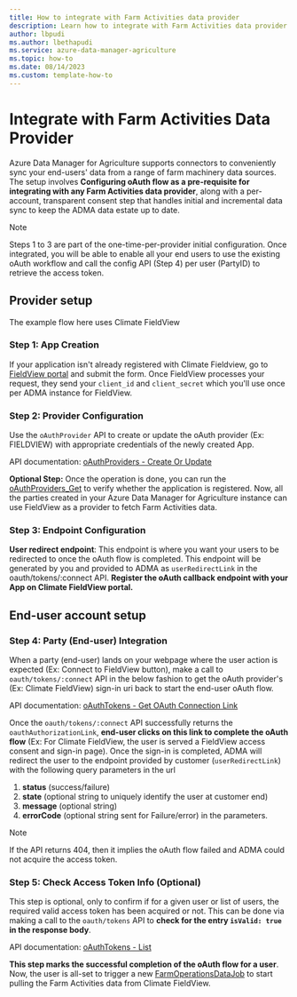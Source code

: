 ```yaml
---
title: How to integrate with Farm Activities data provider
description: Learn how to integrate with Farm Activities data provider
author: lbpudi
ms.author: lbethapudi
ms.service: azure-data-manager-agriculture
ms.topic: how-to
ms.date: 08/14/2023
ms.custom: template-how-to
---
```


# Integrate with Farm Activities Data Provider
Azure Data Manager for Agriculture supports connectors to conveniently sync your end-users' data from a range of farm machinery data sources. The setup involves **Configuring oAuth flow as a pre-requisite for integrating with any Farm Activities data provider**, along with a per-account, transparent consent step that handles initial and incremental data sync to keep the ADMA data estate up to date.

> [!NOTE]
>
> Steps 1 to 3 are part of the one-time-per-provider initial configuration. Once integrated, you will be able to enable all your end users to use the existing oAuth workflow and call the config API (Step 4) per user (PartyID) to retrieve the access token.

## Provider setup
The example flow here uses Climate FieldView
### Step 1: App Creation

If your application isn't already registered with Climate Fieldview, go to [FieldView portal](https://dev.fieldview.com/join-us/) and submit the form. Once FieldView processes your request, they send your `client_id` and `client_secret` which you'll use once per ADMA instance for FieldView.

### Step 2: Provider Configuration

Use the `oAuthProvider` API to create or update the oAuth provider (Ex: FIELDVIEW) with appropriate credentials of the newly created App.

API documentation: [oAuthProviders - Create Or Update](/rest/api/data-manager-for-agri/dataplane-version2023-07-01-preview/o-auth-providers/create-or-update)


**Optional Step:** Once the operation is done, you can run the [oAuthProviders_Get](/rest/api/data-manager-for-agri/dataplane-version2023-07-01-preview/o-auth-providers/get) to verify whether the application is registered. 
Now, all the parties created in your Azure Data Manager for Agriculture instance can use FieldView as a provider to fetch Farm Activities data.

### Step 3: Endpoint Configuration

**User redirect endpoint**: This endpoint is where you want your users to be redirected to once the oAuth flow is completed. This endpoint will be generated by you and provided to ADMA as `userRedirectLink` in the oauth/tokens/:connect API.
**Register the oAuth callback endpoint with your App on Climate FieldView portal.**
## End-user account setup
### Step 4: Party (End-user) Integration

When a party (end-user) lands on your webpage where the user action is expected (Ex: Connect to FieldView button), make a call to `oauth/tokens/:connect` API in the below fashion to get the oAuth provider's (Ex: Climate FieldView) sign-in uri back to start the end-user oAuth flow.

API documentation: [oAuthTokens - Get OAuth Connection Link](/rest/api/data-manager-for-agri/dataplane-version2023-07-01-preview/o-auth-tokens/get-o-auth-connection-link)

Once the `oauth/tokens/:connect` API successfully returns the `oauthAuthorizationLink`, **end-user clicks on this link to complete the oAuth flow** (Ex: For Climate FieldView, the user is served a FieldView access consent and sign-in page). Once the sign-in is completed, ADMA will redirect the user to the endpoint provided by customer (`userRedirectLink`) with the following query parameters in the url

1. **status** (success/failure)
2. **state** (optional string to uniquely identify the user at customer end)
3. **message** (optional string)
4. **errorCode** (optional string sent for Failure/error) in the parameters.

> [!NOTE]
>
> If the API returns 404, then it implies the oAuth flow failed and ADMA could not acquire the access token.

### Step 5: Check Access Token Info (Optional) 

This step is optional, only to confirm if for a given user or list of users, the required valid access token has been acquired or not. This can be done via making a call to the `oauth/tokens` API to **check for the entry `isValid: true` in the response body**.

API documentation: [oAuthTokens - List](/rest/api/data-manager-for-agri/dataplane-version2023-07-01-preview/o-auth-tokens/list)

**This step marks the successful completion of the oAuth flow for a user**. Now, the user is all-set to trigger a new [FarmOperationsDataJob](./how-to-ingest-and-egress-farm-operations-data.md) to start pulling the Farm Activities data from Climate FieldView.